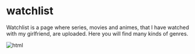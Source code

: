 # watchlist
Watchlist is a page where series, movies and animes, that I have watched with my girlfriend, are uploaded. 
Here you will find many kinds of genres.

<img src="https://github.com/Souto751/portfolio-react/blob/main/src/images/watchlist.jpg?raw=true" alt="html" align="center" />

## 
